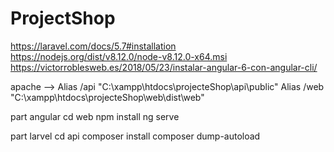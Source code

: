 # ProjectShop
https://laravel.com/docs/5.7#installation
https://nodejs.org/dist/v8.12.0/node-v8.12.0-x64.msi
https://victorroblesweb.es/2018/05/23/instalar-angular-6-con-angular-cli/

apache  --> Alias /api "C:\xampp\htdocs\projecteShop\api\public"
			Alias /web "C:\xampp\htdocs\projecteShop\web\dist\web"

part angular
	cd web
	npm install
	ng serve

part larvel
	cd api
	composer install
	composer dump-autoload
